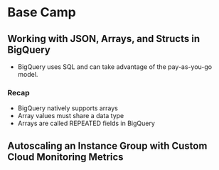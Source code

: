 # Base Camp

## Working with JSON, Arrays, and Structs in BigQuery

- BigQuery uses SQL and can take advantage of the pay-as-you-go model.

### Recap
- BigQuery natively supports arrays
- Array values must share a data type
- Arrays are called REPEATED fields in BigQuery

## Autoscaling an Instance Group with Custom Cloud Monitoring Metrics

